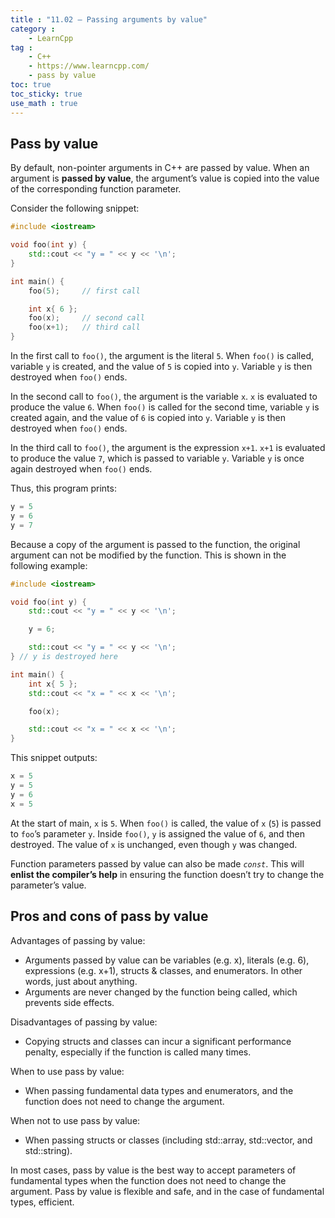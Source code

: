 ```yaml
---
title : "11.02 — Passing arguments by value"
category :
    - LearnCpp
tag : 
    - C++
    - https://www.learncpp.com/
    - pass by value
toc: true  
toc_sticky: true 
use_math : true
---
```



## Pass by value

By default, non-pointer arguments in C++ are passed by value. When an argument is **passed by value**, the argument’s value is copied into the value of the corresponding function parameter.

Consider the following snippet:

```c++
#include <iostream>

void foo(int y) {
    std::cout << "y = " << y << '\n';
}

int main() {
    foo(5);     // first call

    int x{ 6 };
    foo(x);     // second call
    foo(x+1);   // third call
}
```

In the first call to `foo()`, the argument is the literal `5`. When `foo()` is called, variable `y` is created, and the value of `5` is copied into `y`. Variable `y` is then destroyed when `foo()` ends.

In the second call to `foo()`, the argument is the variable `x`. `x` is evaluated to produce the value `6`. When `foo()` is called for the second time, variable `y` is created again, and the value of `6` is copied into `y`. Variable `y` is then destroyed when `foo()` ends.

In the third call to `foo()`, the argument is the expression `x+1`. `x+1` is evaluated to produce the value `7`, which is passed to variable `y`. Variable `y` is once again destroyed when `foo()` ends.

Thus, this program prints:

```c++
y = 5
y = 6
y = 7
```

Because a copy of the argument is passed to the function, the original argument can not be modified by the function. This is shown in the following example:

```c++
#include <iostream>

void foo(int y) {
    std::cout << "y = " << y << '\n';

    y = 6;

    std::cout << "y = " << y << '\n';
} // y is destroyed here

int main() {
    int x{ 5 };
    std::cout << "x = " << x << '\n';

    foo(x);

    std::cout << "x = " << x << '\n';
}
```

This snippet outputs:

```c++
x = 5
y = 5
y = 6
x = 5
```

At the start of main, `x` is `5`. When `foo()` is called, the value of `x` (`5`) is passed to `foo`’s parameter `y`. Inside `foo()`, `y` is assigned the value of `6`, and then destroyed. The value of `x` is unchanged, even though `y` was changed.

Function parameters passed by value can also be made *`const`*. This will **enlist the compiler’s help** in ensuring the function doesn’t try to change the parameter’s value.


## Pros and cons of pass by value

Advantages of passing by value:

- Arguments passed by value can be variables (e.g. x), literals (e.g. 6), expressions (e.g. x+1), structs & classes, and enumerators. In other words, just about anything.
- Arguments are never changed by the function being called, which prevents side effects.

Disadvantages of passing by value:

- Copying structs and classes can incur a significant performance penalty, especially if the function is called many times.

When to use pass by value:

- When passing fundamental data types and enumerators, and the function does not need to change the argument.

When not to use pass by value:

- When passing structs or classes (including std::array, std::vector, and std::string).

In most cases, pass by value is the best way to accept parameters of fundamental types when the function does not need to change the argument. Pass by value is flexible and safe, and in the case of fundamental types, efficient.